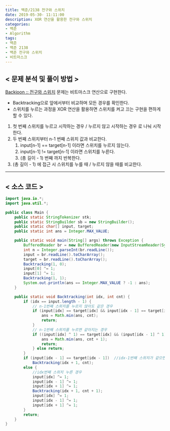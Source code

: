 ```yaml
---
title: 백준/2138 전구와 스위치
date: 2019-05-30- 11:11:00
description: XOR 연산을 활용한 전구와 스위치
categories:
- 백준
- Algorithm
tags:
- 백준
- 백준 2138
- 백준 전구와 스위치
- 비트마스크
---
```

## < 문제 분석 및 풀이 방법 >

[Backjoon :: 전구와 스위치](https://www.acmicpc.net/problem/2138) 문제는 비트마스크 연산으로 구현한다.

- Backtracking으로 앞에서부터 비교하며 모든 경우를 확인한다.
- 스위치를 누르는 과정을 XOR 연산을 활용하면 스위치를 켜고 끄는 구현을 편하게 할 수 있다.   

1. 첫 번째 스위치를 누르고 시작하는 경우 / 누르지 않고 시작하는 경우 로 나눠 시작한다.
2. 두 번째 스위치부터 n-1 번째 스위치 값과 비교한다.
    1. input[n-1] == target[n-1] 이라면 스위치를 누르지 않는다.
    2. input[n-1] != target[n-1] 이라면 스위치를 누른다.
    3. (총 길이 - 1) 번째 까지 반복한다.
3. (총 길이 - 1) 에 접근 시 스위치를 누를 때 / 누르지 않을 때를 비교한다.

***

## < 소스 코드 >
~~~java
import java.io.*;
import java.util.*;

public class Main {
    public static StringTokenizer stk;
    public static StringBuilder sb = new StringBuilder();
    public static char[] input, target;
    public static int ans = Integer.MAX_VALUE;

    public static void main(String[] args) throws Exception {
        BufferedReader br = new BufferedReader(new InputStreamReader(System.in));
        int n = Integer.parseInt(br.readLine());
        input = br.readLine().toCharArray();
        target = br.readLine().toCharArray();
        Backtracking(1, 0);
        input[0] ^= 1;
        input[1] ^= 1;
        Backtracking(1, 1);
        System.out.println(ans == Integer.MAX_VALUE ? -1 : ans);
    }

    public static void Backtracking(int idx, int cnt) {
        if (idx == input.length - 1) {
            // n-1번째 스위치를 누르지 않아도 같은 경우
            if (input[idx] == target[idx] && input[idx - 1] == target[idx - 1]) {
                ans = Math.min(ans, cnt);
                return;
            }
            // n-1번째 스위치를 누르면 같아지는 경우
            if ((input[idx] ^ 1) == target[idx] && (input[idx - 1] ^ 1) == target[idx - 1]) {
                ans = Math.min(ans, cnt + 1);
                return;
            } else return;
        }
        if (input[idx - 1] == target[idx - 1])  //idx-1번째 스위치가 같으면 스위치를 누를 필요 없다.
            Backtracking(idx + 1, cnt); 
        else {
            //idx번째 스위치 누른 경우
            input[idx] ^= 1;
            input[idx - 1] ^= 1;
            input[idx + 1] ^= 1;
            Backtracking(idx + 1, cnt + 1);
            input[idx] ^= 1;
            input[idx - 1] ^= 1;
            input[idx + 1] ^= 1;
        }
        return;
    }
}
~~~
